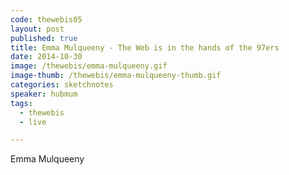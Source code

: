 ```yaml
---
code: thewebis05
layout: post
published: true
title: Emma Mulqueeny - The Web is in the hands of the 97ers
date: 2014-10-30
image: /thewebis/emma-mulqueeny.gif
image-thumb: /thewebis/emma-mulqueeny-thumb.gif
categories: sketchnotes
speaker: hubmum
tags:
  - thewebis
  - live

---
```


Emma Mulqueeny
